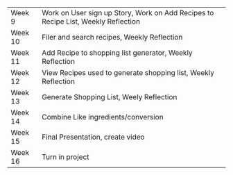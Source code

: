 
<table>
<tr>
<td>Week 9</td>
<td>Work on User sign up Story, Work on Add Recipes to Recipe List, Weekly Reflection
</td>
</tr>
<tr>
<td>Week 10</td>
<td>Filer and search recipes, Weekly Reflection </td>
</tr>
<tr>
<td>Week 11</td>
<td>Add Recipe to shopping list generator, Weekly Reflection </td>
</tr>
<tr>
<td>Week 12</td>
<td>View Recipes used to generate shopping list, Weekly Reflection </td>
</tr>
<tr>
<td>Week 13</td>
<td>Generate Shopping List, Weely Reflection</td>
</tr>
<tr>
<td>Week 14</td>
<td>Combine Like ingredients/conversion </td>
</tr>
<tr>
<td>Week 15</td> 
<td>Final Presentation, create video</td>
</tr>
<tr>
<td>Week 16</td>
<td>Turn in project</td>
</tr>
</table>








